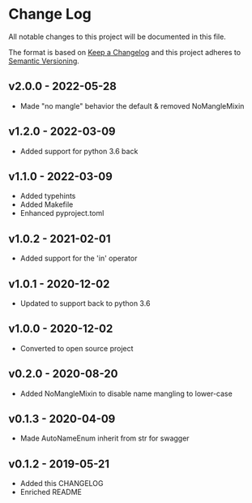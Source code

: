 # Change Log

All notable changes to this project will be documented in this file.

The format is based on [Keep a Changelog](http://keepachangelog.com/)
and this project adheres to [Semantic Versioning](http://semver.org/).

## v2.0.0 - 2022-05-28
- Made "no mangle" behavior the default & removed NoMangleMixin

## v1.2.0 - 2022-03-09
- Added support for python 3.6 back

## v1.1.0 - 2022-03-09
- Added typehints
- Added Makefile
- Enhanced pyproject.toml

## v1.0.2 - 2021-02-01
- Added support for the 'in' operator

## v1.0.1 - 2020-12-02
- Updated to support back to python 3.6

## v1.0.0 - 2020-12-02
- Converted to open source project

## v0.2.0 - 2020-08-20
- Added NoMangleMixin to disable name mangling to lower-case

## v0.1.3 - 2020-04-09
- Made AutoNameEnum inherit from str for swagger

## v0.1.2 - 2019-05-21
- Added this CHANGELOG
- Enriched README

